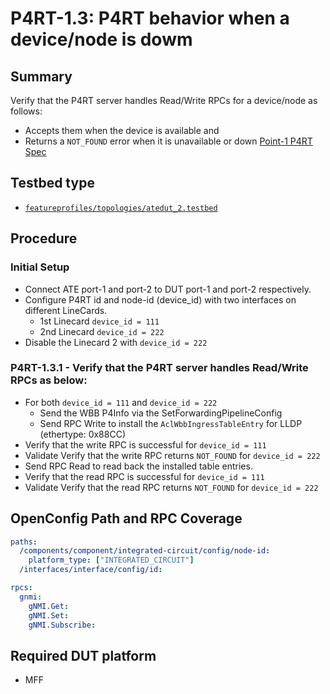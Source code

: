 # P4RT-1.3: P4RT behavior when a device/node is dowm

## Summary

Verify that the P4RT server handles Read/Write RPCs for a device/node as follows:
- Accepts them when the device is available and
- Returns a `NOT_FOUND` error when it is unavailable or down [Point-1 P4RT Spec](https://p4.org/p4-spec/docs/p4runtime-spec-working-draft-html-version.html#_setforwardingpipelineconfig_rpc)

## Testbed type

* [`featureprofiles/topologies/atedut_2.testbed`](https://github.com/openconfig/featureprofiles/blob/main/topologies/atedut_2.testbed)

## Procedure

### Initial Setup

*   Connect ATE port-1 and port-2 to DUT port-1 and port-2 respectively.
*   Configure P4RT id and node-id (device_id) with two interfaces on different LineCards.
    * 1st Linecard `device_id = 111`
    * 2nd Linecard `device_id = 222`
*   Disable the Linecard 2 with `device_id = 222`

### P4RT-1.3.1 - Verify that the P4RT server handles Read/Write RPCs as below:

*   For both `device_id = 111` and `device_id = 222`
    *   Send the WBB P4Info via the SetForwardingPipelineConfig
    *   Send RPC Write to install the `AclWbbIngressTableEntry` for LLDP (ethertype: 0x88CC)
*   Verify that the write RPC is successful for `device_id = 111`
*   Validate Verify that the write RPC returns `NOT_FOUND` for `device_id = 222`
*   Send RPC Read to read back the installed table entries. 
*   Verify that the read RPC is successful for `device_id = 111`
*   Validate Verify that the read RPC returns `NOT_FOUND` for `device_id = 222` 

## OpenConfig Path and RPC Coverage

```yaml
paths:
  /components/component/integrated-circuit/config/node-id:
    platform_type: ["INTEGRATED_CIRCUIT"]
  /interfaces/interface/config/id:

rpcs:
  gnmi:
    gNMI.Get:
    gNMI.Set:
    gNMI.Subscribe:
```

## Required DUT platform

* MFF

